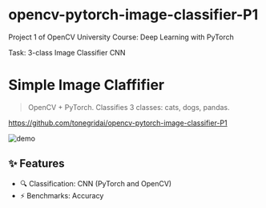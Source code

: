 # opencv-pytorch-image-classifier-P1
Project 1 of OpenCV University Course: Deep Learning with PyTorch

Task: 3-class Image Classifier CNN


# Simple Image Claffifier

> OpenCV + PyTorch. Classifies 3 classes: cats, dogs, pandas.

https://github.com/tonegridai/opencv-pytorch-image-classifier-P1

![demo](assets/demo.gif)

## ✨ Features
- 🔍 Classification: CNN (PyTorch and OpenCV)
- ⚡ Benchmarks: Accuracy
